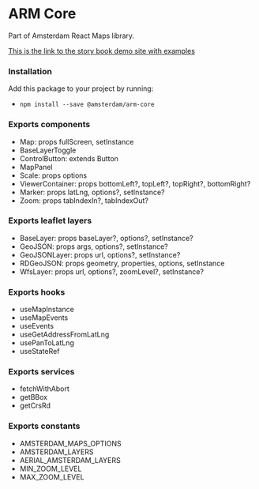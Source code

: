 # ARM Core

Part of Amsterdam React Maps library.

[This is the link to the story book demo site with examples](https://amsterdam.github.io/amsterdam-react-maps)

### Installation
Add this package to your project by running:
- `npm install --save @amsterdam/arm-core`

### Exports components
- Map: props fullScreen, setInstance
- BaseLayerToggle
- ControlButton: extends Button
- MapPanel
- Scale: props options
- ViewerContainer: props bottomLeft?, topLeft?, topRight?, bottomRight?
- Marker: props latLng, options?, setInstance?
- Zoom: props tabIndexIn?, tabIndexOut?

### Exports leaflet layers
- BaseLayer: props baseLayer?, options?, setInstance?
- GeoJSON: props args, options?, setInstance?
- GeoJSONLayer: props url, options?, setInstance?
- RDGeoJSON: props geometry, properties, options, setInstance
- WfsLayer: props url, options?, zoomLevel?, setInstance?

### Exports hooks
- useMapInstance
- useMapEvents
- useEvents
- useGetAddressFromLatLng
- usePanToLatLng
- useStateRef

### Exports services
- fetchWithAbort
- getBBox
- getCrsRd

### Exports constants
- AMSTERDAM_MAPS_OPTIONS
- AMSTERDAM_LAYERS
- AERIAL_AMSTERDAM_LAYERS
- MIN_ZOOM_LEVEL
- MAX_ZOOM_LEVEL


